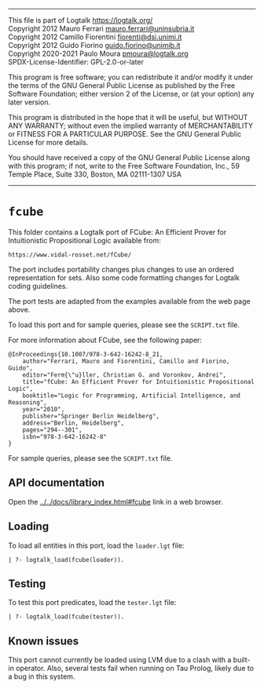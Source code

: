 ________________________________________________________________________

This file is part of Logtalk <https://logtalk.org/>  
Copyright 2012 Mauro Ferrari      <mauro.ferrari@uninsubria.it>  
Copyright 2012 Camillo Fiorentini <fiorenti@dsi.unimi.it>  
Copyright 2012 Guido Fiorino      <guido.fiorino@unimib.it>  
Copyright 2020-2021 Paulo Moura   <pmoura@logtalk.org>  
SPDX-License-Identifier: GPL-2.0-or-later

This program is free software; you can redistribute it and/or modify
it under the terms of the GNU General Public License as published by
the Free Software Foundation; either version 2 of the License, or
(at your option) any later version.

This program is distributed in the hope that it will be useful,
but WITHOUT ANY WARRANTY; without even the implied warranty of
MERCHANTABILITY or FITNESS FOR A PARTICULAR PURPOSE.  See the
GNU General Public License for more details.

You should have received a copy of the GNU General Public License
along with this program; if not, write to the Free Software
Foundation, Inc., 59 Temple Place, Suite 330, Boston, MA  02111-1307  USA
________________________________________________________________________


`fcube`
=======

This folder contains a Logtalk port of FCube: An Efficient Prover for
Intuitionistic Propositional Logic available from:

	https://www.vidal-rosset.net/fCube/

The port includes portability changes plus changes to use an ordered
representation for sets. Also some code formatting changes for Logtalk
coding guidelines.

The port tests are adapted from the examples available from the web
page above.

To load this port and for sample queries, please see the `SCRIPT.txt`
file.

For more information about FCube, see the following paper:

	@InProceedings{10.1007/978-3-642-16242-8_21,
		author="Ferrari, Mauro and Fiorentini, Camillo and Fiorino, Guido",
		editor="Ferm{\"u}ller, Christian G. and Voronkov, Andrei",
		title="fCube: An Efficient Prover for Intuitionistic Propositional Logic",
		booktitle="Logic for Programming, Artificial Intelligence, and Reasoning",
		year="2010",
		publisher="Springer Berlin Heidelberg",
		address="Berlin, Heidelberg",
		pages="294--301",
		isbn="978-3-642-16242-8"
	}

For sample queries, please see the `SCRIPT.txt` file.


API documentation
-----------------

Open the [../../docs/library_index.html#fcube](../../docs/library_index.html#fcube)
link in a web browser.


Loading
-------

To load all entities in this port, load the `loader.lgt` file:

	| ?- logtalk_load(fcube(loader)).


Testing
-------

To test this port predicates, load the `tester.lgt` file:

	| ?- logtalk_load(fcube(tester)).


Known issues
------------

This port cannot currently be loaded using LVM due to a clash with a
built-in operator. Also, several tests fail when running on Tau Prolog,
likely due to a bug in this system.

